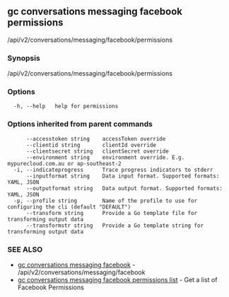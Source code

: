 ## gc conversations messaging facebook permissions

/api/v2/conversations/messaging/facebook/permissions

### Synopsis

/api/v2/conversations/messaging/facebook/permissions

### Options

```
  -h, --help   help for permissions
```

### Options inherited from parent commands

```
      --accesstoken string    accessToken override
      --clientid string       clientId override
      --clientsecret string   clientSecret override
      --environment string    environment override. E.g. mypurecloud.com.au or ap-southeast-2
  -i, --indicateprogress      Trace progress indicators to stderr
      --inputformat string    Data input format. Supported formats: YAML, JSON
      --outputformat string   Data output format. Supported formats: YAML, JSON
  -p, --profile string        Name of the profile to use for configuring the cli (default "DEFAULT")
      --transform string      Provide a Go template file for transforming output data
      --transformstr string   Provide a Go template string for transforming output data
```

### SEE ALSO

* [gc conversations messaging facebook](gc_conversations_messaging_facebook.html)	 - /api/v2/conversations/messaging/facebook
* [gc conversations messaging facebook permissions list](gc_conversations_messaging_facebook_permissions_list.html)	 - Get a list of Facebook Permissions


